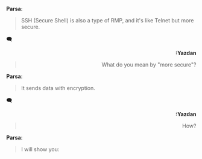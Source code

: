**Parsa**:
> SSH (Secure Shell) is also a type of RMP, and it's like Telnet but more secure.

🗨 <div align="right"><strong>:Yazdan</strong>
 >  What do you mean by "more secure"? 
 </div>
 
**Parsa**:
> It sends data with encryption.

🗨 <div align="right"><strong>:Yazdan</strong>
 >  How? 
 </div>
 
**Parsa**: 
> I will show you:
